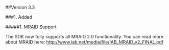 ##Version 3.3

###1. Added

#####1. MRAID Support

The SDK now fully supports all MRAID 2.0 functionality.  You can read more about MRAID here:  http://www.iab.net/media/file/IAB_MRAID_v2_FINAL.pdf
